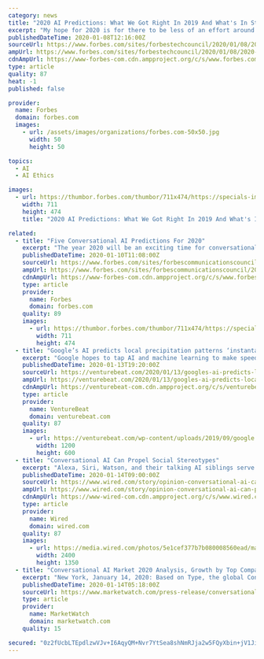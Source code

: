 ```yaml
---
category: news
title: "2020 AI Predictions: What We Got Right In 2019 And What's In Store For 2020"
excerpt: "My hope for 2020 is for there to be less of an effort around frivolous applications of AI and more emphasis on smaller, more focused but real applications of AI that deliver clear benefits and return on investment."
publishedDateTime: 2020-01-08T12:16:00Z
sourceUrl: https://www.forbes.com/sites/forbestechcouncil/2020/01/08/2020-ai-predictions-what-we-got-right-in-2019-and-whats-in-store-for-2020/
ampUrl: https://www.forbes.com/sites/forbestechcouncil/2020/01/08/2020-ai-predictions-what-we-got-right-in-2019-and-whats-in-store-for-2020/amp/
cdnAmpUrl: https://www-forbes-com.cdn.ampproject.org/c/s/www.forbes.com/sites/forbestechcouncil/2020/01/08/2020-ai-predictions-what-we-got-right-in-2019-and-whats-in-store-for-2020/amp/
type: article
quality: 87
heat: -1
published: false

provider:
  name: Forbes
  domain: forbes.com
  images:
    - url: /assets/images/organizations/forbes.com-50x50.jpg
      width: 50
      height: 50

topics:
  - AI
  - AI Ethics

images:
  - url: https://thumbor.forbes.com/thumbor/711x474/https://specials-images.forbesimg.com/dam/imageserve/1047502598/960x0.jpg?fit=scale
    width: 711
    height: 474
    title: "2020 AI Predictions: What We Got Right In 2019 And What's In Store For 2020"

related:
  - title: "Five Conversational AI Predictions For 2020"
    excerpt: "The year 2020 will be an exciting time for conversational artificial intelligence (AI), as chatbots join forces with other digital assistants and integrate deeper into back-end technologies to deliver better user experiences and increase productivity."
    publishedDateTime: 2020-01-10T11:08:00Z
    sourceUrl: https://www.forbes.com/sites/forbescommunicationscouncil/2020/01/10/five-conversational-ai-predictions-for-2020/
    ampUrl: https://www.forbes.com/sites/forbescommunicationscouncil/2020/01/10/five-conversational-ai-predictions-for-2020/amp/
    cdnAmpUrl: https://www-forbes-com.cdn.ampproject.org/c/s/www.forbes.com/sites/forbescommunicationscouncil/2020/01/10/five-conversational-ai-predictions-for-2020/amp/
    type: article
    provider:
      name: Forbes
      domain: forbes.com
    quality: 89
    images:
      - url: https://thumbor.forbes.com/thumbor/711x474/https://specials-images.forbesimg.com/dam/imageserve/1130053721/960x0.jpg?fit=scale
        width: 711
        height: 474
  - title: "Google’s AI predicts local precipitation patterns ‘instantaneously’"
    excerpt: "Google hopes to tap AI and machine learning to make speedy local weather predictions. In a paper and accompanying blog post, the tech giant detailed an AI system that uses satellite images to produce “nearly instantaneous” and high-resolution forecasts — on average, with a roughly one kilometer resolution and a latency of only 5-10 minutes."
    publishedDateTime: 2020-01-13T19:20:00Z
    sourceUrl: https://venturebeat.com/2020/01/13/googles-ai-predicts-local-precipitation-patterns-instantaneously/
    ampUrl: https://venturebeat.com/2020/01/13/googles-ai-predicts-local-precipitation-patterns-instantaneously/amp/
    cdnAmpUrl: https://venturebeat-com.cdn.ampproject.org/c/s/venturebeat.com/2020/01/13/googles-ai-predicts-local-precipitation-patterns-instantaneously/amp/
    type: article
    provider:
      name: VentureBeat
      domain: venturebeat.com
    quality: 87
    images:
      - url: https://venturebeat.com/wp-content/uploads/2019/09/google.jpg?fit=1200%2C600&amp;strip=all
        width: 1200
        height: 600
  - title: "Conversational AI Can Propel Social Stereotypes"
    excerpt: "Alexa, Siri, Watson, and their talking AI siblings serve to make our lives easier, but they also reinforce gender stereotypes. Polite, subservient digital secretaries like Alexa and Siri are presented as female. Assertive, all-knowing Jeopardy! champion ..."
    publishedDateTime: 2020-01-14T09:00:00Z
    sourceUrl: https://www.wired.com/story/opinion-conversational-ai-can-propel-social-stereotypes/
    ampUrl: https://www.wired.com/story/opinion-conversational-ai-can-propel-social-stereotypes/amp
    cdnAmpUrl: https://www-wired-com.cdn.ampproject.org/c/s/www.wired.com/story/opinion-conversational-ai-can-propel-social-stereotypes/amp
    type: article
    provider:
      name: Wired
      domain: wired.com
    quality: 87
    images:
      - url: https://media.wired.com/photos/5e1cef377b7b080008560ead/master/pass/Conversational%20AI%20Can%20Propel%20Social%20Stereotypes-01.jpg
        width: 2400
        height: 1350
  - title: "Conversational AI Market 2020 Analysis, Growth by Top Companies, Trends by Types and Application, Forecast to 2025 – Market Research Engine"
    excerpt: "New York, January 14, 2020: Based on Type, the global Conversational AI market is segmented in Intelligent Virtual Assistants and Chatbots. The report also bifurcates the global Conversational AI market based on Technology in Machine Learning and Deep Learning,"
    publishedDateTime: 2020-01-14T05:18:00Z
    sourceUrl: https://www.marketwatch.com/press-release/conversational-ai-market-2020-analysis-growth-by-top-companies-trends-by-types-and-application-forecast-to-2025-market-research-engine-2020-01-14
    type: article
    provider:
      name: MarketWatch
      domain: marketwatch.com
    quality: 15

secured: "0z2fUcbLTEpdlzwVJv+I6AqyQM+Nvr7YtSea8shNmRJja2w5FQyXbin+jV1JiJ73Vvg46v6Yad1FuWINiFW2RD8rEgL47o+AqcU5rtku/CUdAATRXI7HWdMn9BjnrZMXwQ9G6BNyqmshEp4Sw+3GT4OPXhjNu+QlfiXMseVH5OIWsys9fPGmPa4/PlLqkEQGYiS/CxXu6ZiGkiutHNxJV7BKa/zshfQ/1vGTriENx+0xVKydJMsI0400ZqFYQhXax2mox60MfklZtbDCy4Xc8zF9pOGe2zIBZCF+hRLhhmTi2YfKPpXHTCEGlb/IztircMh7rXd+kYmLkbqVBZForg93kmNjsKbMvqzbQ8Bnlfnt6yKvIRfJUgo2VQK9HxoDUiJY2rGt/F6ufq34StxPdzDII1JDnNz2eTkmvtWC+RWwkFvmFI4+lQyX/hwypug7nD+21O+n/2WV6vrVnB8TWw==;6E+gLSfEfJ6petPEa2AyJg=="
---
```


